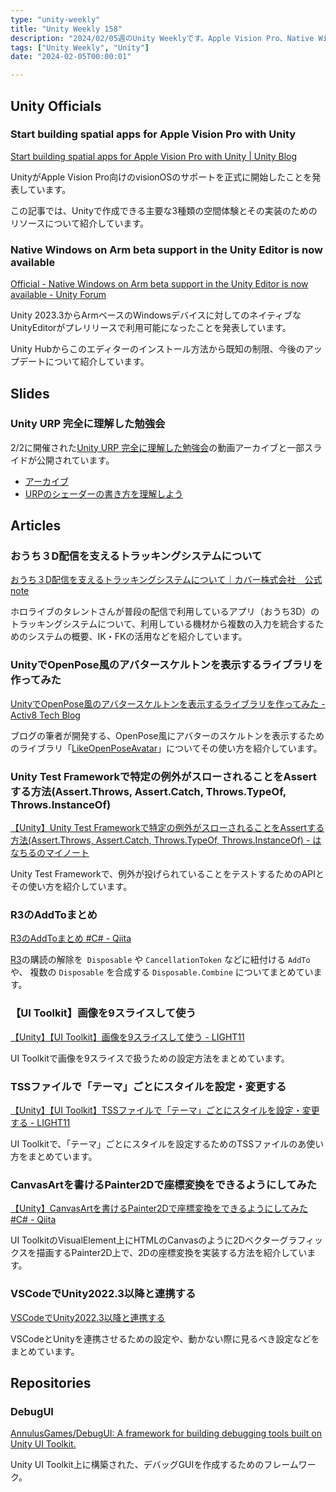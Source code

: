 ```yaml
---
type: "unity-weekly"
title: "Unity Weekly 158"
description: "2024/02/05週のUnity Weeklyです。Apple Vision Pro、Native Windows on Arm beta Supportなどについて取り上げています。"
tags: ["Unity Weekly", "Unity"]
date: "2024-02-05T00:00:01"

---
```


## Unity Officials

### Start building spatial apps for Apple Vision Pro with Unity

[Start building spatial apps for Apple Vision Pro with Unity | Unity Blog](https://blog.unity.com/engine-platform/spatial-apps-for-apple-vision-pro)

UnityがApple Vision Pro向けのvisionOSのサポートを正式に開始したことを発表しています。

この記事では、Unityで作成できる主要な3種類の空間体験とその実装のためのリソースについて紹介しています。

### Native Windows on Arm beta support in the Unity Editor is now available

[Official - Native Windows on Arm beta support in the Unity Editor is now available - Unity Forum](https://forum.unity.com/threads/native-windows-on-arm-beta-support-in-the-unity-editor-is-now-available.1542110/)

Unity 2023.3からArmベースのWindowsデバイスに対してのネイティブなUnityEditorがプレリリースで利用可能になったことを発表しています。

Unity Hubからこのエディターのインストール方法から既知の制限、今後のアップデートについて紹介しています。

## Slides

### Unity URP 完全に理解した勉強会

2/2に開催された[Unity URP 完全に理解した勉強会](https://meetup.unity3d.jp/jp/events/1416)の動画アーカイブと一部スライドが公開されています。

- [アーカイブ](https://www.youtube.com/watch?v=a0sDSXTDkUM)
- [URPのシェーダーの書き方を理解しよう](https://rngtm.github.io/Unity-URP-Kanzen-Rikai-Event-Slide)

## Articles

### おうち３D配信を支えるトラッキングシステムについて

[おうち３D配信を支えるトラッキングシステムについて｜カバー株式会社　公式note](https://note.cover-corp.com/n/n7a413a4c167b)

ホロライブのタレントさんが普段の配信で利用しているアプリ（おうち3D）のトラッキングシステムについて、利用している機材から複数の入力を統合するためのシステムの概要、IK・FKの活用などを紹介しています。

### UnityでOpenPose風のアバタースケルトンを表示するライブラリを作ってみた

[UnityでOpenPose風のアバタースケルトンを表示するライブラリを作ってみた - Activ8 Tech Blog](https://synamon.hatenablog.com/entry/2024/02/02/191758)

ブログの筆者が開発する、OpenPose風にアバターのスケルトンを表示するためのライブラリ「[LikeOpenPoseAvatar](https://github.com/blkcatman/LikeOpenPoseAvatar)」についてその使い方を紹介しています。

### Unity Test Frameworkで特定の例外がスローされることをAssertする方法(Assert.Throws, Assert.Catch, Throws.TypeOf, Throws.InstanceOf)

[【Unity】Unity Test Frameworkで特定の例外がスローされることをAssertする方法(Assert.Throws, Assert.Catch, Throws.TypeOf, Throws.InstanceOf) - はなちるのマイノート](https://www.hanachiru-blog.com/entry/2024/02/02/120000)

Unity Test Frameworkで、例外が投げられていることをテストするためのAPIとその使い方を紹介しています。

### R3のAddToまとめ

[R3のAddToまとめ #C# - Qiita](https://qiita.com/Euglenach/items/8263c4a505f567786fc2)

[R3](https://github.com/Cysharp/R3/)の購読の解除を` Disposable` や `CancellationToken` などに紐付ける `AddTo` や、 複数の `Disposable` を合成する `Disposable.Combine` についてまとめています。

### 【UI Toolkit】画像を9スライスして使う

[【Unity】【UI Toolkit】画像を9スライスして使う - LIGHT11](https://light11.hatenadiary.com/entry/2024/01/31/194019)

UI Toolkitで画像を9スライスで扱うための設定方法をまとめています。

### TSSファイルで「テーマ」ごとにスタイルを設定・変更する

[【Unity】【UI Toolkit】TSSファイルで「テーマ」ごとにスタイルを設定・変更する - LIGHT11](https://light11.hatenadiary.com/entry/2024/01/30/191527)

UI Toolkitで、「テーマ」ごとにスタイルを設定するためのTSSファイルのあ使い方をまとめています。

### CanvasArtを書けるPainter2Dで座標変換をできるようにしてみた

[【Unity】CanvasArtを書けるPainter2Dで座標変換をできるようにしてみた #C# - Qiita](https://qiita.com/garume/items/ed3c1d478bb8a26f2414)

UI ToolkitのVisualElement上にHTMLのCanvasのように2Dベクターグラフィックスを描画するPainter2D上で、2Dの座標変換を実装する方法を紹介しています。

### VSCodeでUnity2022.3以降と連携する

[VSCodeでUnity2022.3以降と連携する](https://sassembla.github.io/Public/2024:01:30/2024:01:30.html)

VSCodeとUnityを連携させるための設定や、動かない際に見るべき設定などをまとめています。

## Repositories

### DebugUI

[AnnulusGames/DebugUI: A framework for building debugging tools built on Unity UI Toolkit.](https://github.com/AnnulusGames/DebugUI)

Unity UI Toolkit上に構築された、デバッグGUIを作成するためのフレームワーク。